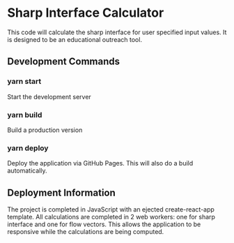 # Sharp Interface Calculator

This code will calculate the sharp interface for user specified input values. It
is designed to be an educational outreach tool. 


## Development Commands

### yarn start

Start the development server

### yarn build

Build a production version

### yarn deploy

Deploy the application via GitHub Pages. This will also do a build automatically.

## Deployment Information

The project is completed in JavaScript with an ejected create-react-app
template. All calculations are completed in 2 web workers: one for sharp
interface and one for flow vectors. This allows the application to be responsive
while the calculations are being computed. 